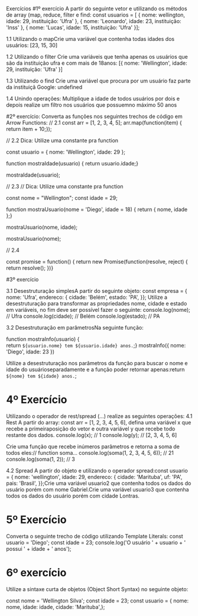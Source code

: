 Exercícios
#1º exercício
A partir do seguinte vetor e utilizando os métodos de array (map, reduce, filter e find:
const usuarios = [ { nome: wellington, idade: 29, instituição: 'Ufra' }, { nome: 'Leonardo', idade: 23, instituição: 'Inss' }, { nome: 'Lucas', idade: 15, instituição: 'Ufra' }];

1.1 Utilizando o mapCrie uma variável que contenha todas idades dos usuários: [23, 15, 30]

1.2 Utilizando o filter Crie uma variáveis que tenha apenas os usuários que são da instituição ufra e com mais de 18anos: [{ nome: 'Wellington', idade: 29, instituição: 'Ufra' }]

1.3 Utilizando o find Crie uma variável que procura por um usuário faz parte da instituiçã Google: undefined

1.4 Unindo operações: Multiplique a idade de todos usuários por dois e depois realize um filtro nos usuários que possuemno máximo 50 anos

#2º exercício: 
Converta as funções nos seguintes trechos de código em Arrow Functions:
// 2.1
const arr = [1, 2, 3, 4, 5];
arr.map(function(item) { 
return item + 10;});

// 2.2 
Dica: Utilize uma constante pra function

const usuario = { nome: 'Wellington', idade: 29 };

function mostraIdade(usuario) {
     return usuario.idade;}

mostraIdade(usuario);

// 2.3
// Dica: Utilize uma constante pra function

const nome = "Wellington";
const idade = 29;

function mostraUsuario(nome = 'Diego', idade = 18) {
      return { nome, idade };}

mostraUsuario(nome, idade);

mostraUsuario(nome);

// 2.4

const promise = function() { 
    return new Promise(function(resolve, reject) { 
        return resolve(); })}


#3º exercício

3.1 Desestruturação simplesA partir do seguinte objeto:
const empresa = {  nome: 'Ufra',  endereco: {    cidade: 'Belém',    estado: 'PA',  }};
Utilize a desestruturação para transformar as propriedades nome, cidade e estado em variáveis, no fim deve ser possível fazer o seguinte:
console.log(nome); // Ufra
console.log(cidade); // Belém
console.log(estado); // PA

3.2 Desestruturação em parâmetrosNa seguinte função:

function mostraInfo(usuario) {  
    return `${usuario.nome} tem ${usuario.idade} anos.`;}
mostraInfo({ nome: 'Diego', idade: 23 })

Utilize a desestruturação nos parâmetros da função para buscar o nome e idade do usuárioseparadamente e a função poder retornar apenas:return `${nome} tem ${idade} anos.`;

# 4º Exercício
Utilizando o operador de rest/spread (...) realize as seguintes operações:
4.1 Rest
A partir do array: const arr = [1, 2, 3, 4, 5, 6], defina uma variável x que recebe a primeiraposição do vetor e outra variável y que recebe todo restante dos dados.
console.log(x); // 1
console.log(y); // [2, 3, 4, 5, 6]

Crie uma função que recebe inúmeros parâmetros e retorna a soma de todos eles:// function soma...
console.log(soma(1, 2, 3, 4, 5, 6)); // 21
console.log(soma(1, 2)); // 3

4.2 Spread
A partir do objeto e utilizando o operador spread:const usuario = {  nome: 'wellington',  idade: 29,  endereco: {    cidade: 'Marituba',    uf: 'PA',    pais: 'Brasil',  }};Crie uma variável usuario2 que contenha todos os dados do usuário porém com nome Gabriel.Crie uma variável usuario3 que contenha todos os dados do usuário porém com cidade Lontras.

# 5º Exercício
Converta o seguinte trecho de código utilizando Template Literals:
const usuario = 'Diego';
const idade = 23;
console.log('O usuário ' + usuario + ' possui ' + idade + ' anos');

# 6º exercício
Utilize a sintaxe curta de objetos (Object Short Syntax) no seguinte objeto:

const nome = 'Wellington Silva';
const idade = 23;
const usuario = {  nome: nome,  idade: idade,  cidade: 'Marituba',};